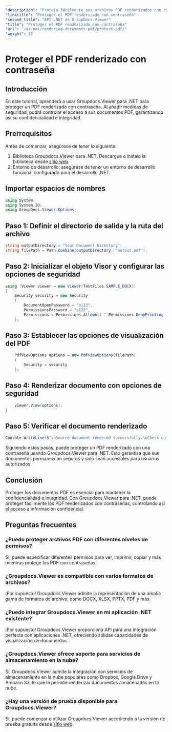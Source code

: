 ```yaml
---
"description": "Proteja fácilmente sus archivos PDF renderizados con contraseñas usando Groupdocs.Viewer para .NET. Mantenga sus documentos seguros y confidenciales."
"linktitle": "Proteger el PDF renderizado con contraseña"
"second_title": "API .NET de GroupDocs.Viewer"
"title": "Proteger el PDF renderizado con contraseña"
"url": "/es/net/rendering-documents-pdf/protect-pdf/"
"weight": 12
---
```


# Proteger el PDF renderizado con contraseña

## Introducción
En este tutorial, aprenderá a usar Groupdocs.Viewer para .NET para proteger un PDF renderizado con contraseña. Al añadir medidas de seguridad, podrá controlar el acceso a sus documentos PDF, garantizando así su confidencialidad e integridad.
## Prerrequisitos
Antes de comenzar, asegúrese de tener lo siguiente:
1. Biblioteca Groupdocs.Viewer para .NET: Descargue e instale la biblioteca desde [sitio web](https://releases.groupdocs.com/viewer/net/).
2. Entorno de desarrollo: asegúrese de tener un entorno de desarrollo funcional configurado para el desarrollo .NET.

## Importar espacios de nombres
```csharp
using System;
using System.IO;
using GroupDocs.Viewer.Options;
```
## Paso 1: Definir el directorio de salida y la ruta del archivo
```csharp
string outputDirectory = "Your Document Directory";
string filePath = Path.Combine(outputDirectory, "output.pdf");
```
## Paso 2: Inicializar el objeto Visor y configurar las opciones de seguridad
```csharp
using (Viewer viewer = new Viewer(TestFiles.SAMPLE_DOCX))
{
    Security security = new Security
    {
        DocumentOpenPassword = "o123",
        PermissionsPassword = "p123",
        Permissions = Permissions.AllowAll ^ Permissions.DenyPrinting
    };
```
## Paso 3: Establecer las opciones de visualización del PDF
```csharp
    PdfViewOptions options = new PdfViewOptions(filePath)
    {
        Security = security
    };
```
## Paso 4: Renderizar documento con opciones de seguridad
```csharp
    viewer.View(options);
}
```
## Paso 5: Verificar el documento renderizado
```csharp
Console.WriteLine($"\nSource document rendered successfully.\nCheck output in {outputDirectory}.");
```
Siguiendo estos pasos, puede proteger un PDF renderizado con una contraseña usando Groupdocs.Viewer para .NET. Esto garantiza que sus documentos permanezcan seguros y solo sean accesibles para usuarios autorizados.

## Conclusión
Proteger los documentos PDF es esencial para mantener la confidencialidad e integridad. Con Groupdocs.Viewer para .NET, puede proteger fácilmente los PDF renderizados con contraseñas, controlando así el acceso a información confidencial.

## Preguntas frecuentes
### ¿Puedo proteger archivos PDF con diferentes niveles de permisos?
Sí, puede especificar diferentes permisos para ver, imprimir, copiar y más mientras protege los PDF con contraseñas.
### ¿Groupdocs.Viewer es compatible con varios formatos de archivos?
¡Por supuesto! Groupdocs.Viewer admite la representación de una amplia gama de formatos de archivo, como DOCX, XLSX, PPTX, PDF y más.
### ¿Puedo integrar Groupdocs.Viewer en mi aplicación .NET existente?
¡Por supuesto! Groupdocs.Viewer proporciona API para una integración perfecta con aplicaciones .NET, ofreciendo sólidas capacidades de visualización de documentos.
### ¿Groupdocs.Viewer ofrece soporte para servicios de almacenamiento en la nube?
Sí, Groupdocs.Viewer admite la integración con servicios de almacenamiento en la nube populares como Dropbox, Google Drive y Amazon S3, lo que le permite renderizar documentos almacenados en la nube.
### ¿Hay una versión de prueba disponible para Groupdocs.Viewer?
Sí, puede comenzar a utilizar Groupdocs.Viewer accediendo a la versión de prueba gratuita desde [sitio web](https://releases.groupdocs.com/).